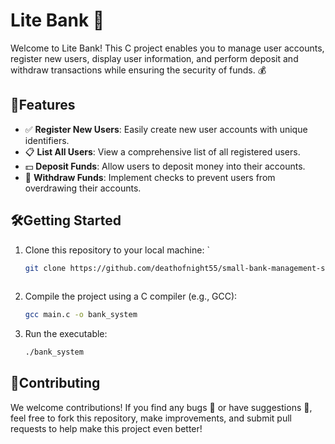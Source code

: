 # Lite Bank 🏦

Welcome to Lite Bank! This C project enables you to manage user accounts, register new users, display user information, and perform deposit and withdraw transactions while ensuring the security of funds. 💰

## 🌟Features

- ✅ **Register New Users**: Easily create new user accounts with unique identifiers.
- 📋 **List All Users**: View a comprehensive list of all registered users.
- 💵 **Deposit Funds**: Allow users to deposit money into their accounts.
- 💸 **Withdraw Funds**: Implement checks to prevent users from overdrawing their accounts.

## 🛠️Getting Started



1. Clone this repository to your local machine:
`
   ```bash
   git clone https://github.com/deathofnight55/small-bank-management-system.git
 
2. Compile the project using a C compiler (e.g., GCC):
    ```bash
    gcc main.c -o bank_system
3. Run the executable:
    ```bash
    ./bank_system

## 🙏Contributing
We welcome contributions! If you find any bugs 🐛 or have suggestions 📝, feel free to fork this repository, make improvements, and submit pull requests to help make this project even better!

